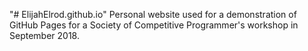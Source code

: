 "# ElijahElrod.github.io" 
Personal website used for a demonstration of GitHub Pages for a
Society of Competitive Programmer's workshop in September 2018.
